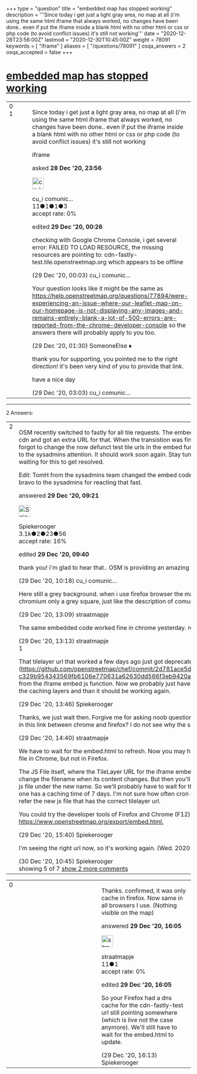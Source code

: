 +++
type = "question"
title = "embedded map has stopped working"
description = '''Since today i get just a light gray area, no map at all (i&#x27;m using the same html iframe that always worked, no changes have been done.. even if put the iframe inside a blank html with no other html or css or php code (to avoid conflict issues) it&#x27;s still not working'''
date = "2020-12-28T23:56:00Z"
lastmod = "2020-12-30T10:45:00Z"
weight = 78091
keywords = [ "iframe" ]
aliases = [ "/questions/78091" ]
osqa_answers = 2
osqa_accepted = false
+++

<div class="headNormal">

# [embedded map has stopped working](/questions/78091/embedded-map-has-stopped-working)

</div>

<div id="main-body">

<div id="askform">

<table id="question-table" style="width:100%;">
<colgroup>
<col style="width: 50%" />
<col style="width: 50%" />
</colgroup>
<tbody>
<tr>
<td style="width: 30px; vertical-align: top"><div class="vote-buttons">
<span id="post-78091-upvote" class="ajax-command post-vote up" rel="nofollow" title="I like this post (click again to cancel)"> </span>
<div id="post-78091-score" class="post-score" title="current number of votes">
0
</div>
<span id="post-78091-downvote" class="ajax-command post-vote down" rel="nofollow" title="I dont like this post (click again to cancel)"> </span> <span id="favorite-mark" class="ajax-command favorite-mark" rel="nofollow" title="mark/unmark this question as favorite (click again to cancel)"> </span>
<div id="favorite-count" class="favorite-count">
1
</div>
</div></td>
<td><div id="item-right">
<div class="question-body">
<p>Since today i get just a light gray area, no map at all (i'm using the same html iframe that always worked, no changes have been done.. even if put the iframe inside a blank html with no other html or css or php code (to avoid conflict issues) it's still not working</p>
</div>
<div id="question-tags" class="tags-container tags">
<span class="post-tag tag-link-iframe" rel="tag" title="see questions tagged &#39;iframe&#39;">iframe</span>
</div>
<div id="question-controls" class="post-controls">
&#10;</div>
<div class="post-update-info-container">
<div class="post-update-info post-update-info-user">
<p>asked <strong>28 Dec '20, 23:56</strong></p>
<img src="https://secure.gravatar.com/avatar/564677d0c321e6efb569edad6db0496a?s=32&amp;d=identicon&amp;r=g" class="gravatar" width="32" height="32" alt="cu_i%20comunicazione&#39;s gravatar image" />
<p><span>cu_i comunic...</span><br />
<span class="score" title="11 reputation points">11</span><span title="1 badges"><span class="badge1">●</span><span class="badgecount">1</span></span><span title="1 badges"><span class="silver">●</span><span class="badgecount">1</span></span><span title="3 badges"><span class="bronze">●</span><span class="badgecount">3</span></span><br />
<span class="accept_rate" title="Rate of the user&#39;s accepted answers">accept rate:</span> <span title="cu_i comunicazione has no accepted answers">0%</span></p>
</div>
<div class="post-update-info post-update-info-edited">
<p><span> edited <strong>29 Dec '20, 00:26</strong> </span></p>
</div>
</div>
<div id="comments-container-78091" class="comments-container">
<span id="78092"></span>
<div id="comment-78092" class="comment">
<div id="post-78092-score" class="comment-score">
&#10;</div>
<div class="comment-text">
<p>checking with Google Chrome Console, i get several error: FAILED TO LOAD RESOURCE, the missing resources are pointing to: cdn-fastly-test.tile.openstreetmap.org which appears to be offline</p>
</div>
<div id="comment-78092-info" class="comment-info">
<span class="comment-age">(29 Dec '20, 00:03)</span> <span class="comment-user userinfo">cu_i comunic...</span>
</div>
</div>
<span id="78094"></span>
<div id="comment-78094" class="comment">
<div id="post-78094-score" class="comment-score">
&#10;</div>
<div class="comment-text">
<p>Your question looks like it might be the same as <a href="https://help.openstreetmap.org/questions/77894/were-experiencing-an-issue-where-our-leaflet-map-on-our-homepage-is-not-displaying-any-images-and-remains-entirely-blank-a-lot-of-500-errors-are-reported-from-the-chrome-developer-console">https://help.openstreetmap.org/questions/77894/were-experiencing-an-issue-where-our-leaflet-map-on-our-homepage-is-not-displaying-any-images-and-remains-entirely-blank-a-lot-of-500-errors-are-reported-from-the-chrome-developer-console</a> so the answers there will probably apply to you too.</p>
</div>
<div id="comment-78094-info" class="comment-info">
<span class="comment-age">(29 Dec '20, 01:30)</span> <span class="comment-user userinfo">SomeoneElse ♦</span>
</div>
</div>
<span id="78095"></span>
<div id="comment-78095" class="comment">
<div id="post-78095-score" class="comment-score">
&#10;</div>
<div class="comment-text">
<p>thank you for supporting, you pointed me to the right direction! it's been very kind of you to provide that link.</p>
<p>have a nice day</p>
</div>
<div id="comment-78095-info" class="comment-info">
<span class="comment-age">(29 Dec '20, 03:03)</span> <span class="comment-user userinfo">cu_i comunic...</span>
</div>
</div>
</div>
<div id="comment-tools-78091" class="comment-tools">
&#10;</div>
<div class="clear">
&#10;</div>
<div id="comment-78091-form-container" class="comment-form-container">
&#10;</div>
<div class="clear">
&#10;</div>
</div></td>
</tr>
</tbody>
</table>

------------------------------------------------------------------------

<div class="tabBar">

<span id="sort-top"></span>

<div class="headQuestions">

2 Answers:

</div>

</div>

<span id="78096"></span>

<div id="answer-container-78096" class="answer">

<table style="width:100%;">
<colgroup>
<col style="width: 50%" />
<col style="width: 50%" />
</colgroup>
<tbody>
<tr>
<td style="width: 30px; vertical-align: top"><div class="vote-buttons">
<span id="post-78096-upvote" class="ajax-command post-vote up" rel="nofollow" title="I like this post (click again to cancel)"> </span>
<div id="post-78096-score" class="post-score" title="current number of votes">
2
</div>
<span id="post-78096-downvote" class="ajax-command post-vote down" rel="nofollow" title="I dont like this post (click again to cancel)"> </span>
</div></td>
<td><div class="item-right">
<div class="answer-body">
<p>OSM recently switched to fastly for all tile requests. The embed function had been the first to use the fastly cdn and got an extra URL for that. When the transistion was finished around christmas holidays, they forgot to change the now defunct test tile urls in the embed function that won't work anymore. I'll bring this to the sysadmins attention. It should work soon again. Stay tuned. There is nothing you could do now but waiting for this to get resolved.</p>
<p>Edit: TomH from the sysadmins team changed the embed code, it should be working again soon. And a bravo to the sysadmins for reacting that fast.</p>
</div>
<div class="answer-controls post-controls">
&#10;</div>
<div class="post-update-info-container">
<div class="post-update-info post-update-info-user">
<p>answered <strong>29 Dec '20, 09:21</strong></p>
<img src="https://secure.gravatar.com/avatar/e06ed329df6032df14b5639de4d64782?s=32&amp;d=identicon&amp;r=g" class="gravatar" width="32" height="32" alt="Spiekerooger&#39;s gravatar image" />
<p><span>Spiekerooger</span><br />
<span class="score" title="3148 reputation points"><span>3.1k</span></span><span title="2 badges"><span class="badge1">●</span><span class="badgecount">2</span></span><span title="23 badges"><span class="silver">●</span><span class="badgecount">23</span></span><span title="56 badges"><span class="bronze">●</span><span class="badgecount">56</span></span><br />
<span class="accept_rate" title="Rate of the user&#39;s accepted answers">accept rate:</span> <span title="Spiekerooger has 18 accepted answers">16%</span></p>
</div>
<div class="post-update-info post-update-info-edited">
<p><span> edited <strong>29 Dec '20, 09:40</strong> </span></p>
</div>
</div>
<div id="comments-container-78096" class="comments-container">
<span id="78097"></span>
<div id="comment-78097" class="comment">
<div id="post-78097-score" class="comment-score">
&#10;</div>
<div class="comment-text">
<p>thank you! i'm glad to hear that.. OSM is providing an amazing service</p>
</div>
<div id="comment-78097-info" class="comment-info">
<span class="comment-age">(29 Dec '20, 10:18)</span> <span class="comment-user userinfo">cu_i comunic...</span>
</div>
</div>
<span id="78102"></span>
<div id="comment-78102" class="comment">
<div id="post-78102-score" class="comment-score">
&#10;</div>
<div class="comment-text">
<p>Here still a grey background. when i use firefox browser the map looks perfect, when I use chrome or chromium only a grey square, just like the description of comunicazione.</p>
</div>
<div id="comment-78102-info" class="comment-info">
<span class="comment-age">(29 Dec '20, 13:09)</span> <span class="comment-user userinfo">straatmapje</span>
</div>
</div>
<span id="78103"></span>
<div id="comment-78103" class="comment">
<div id="post-78103-score" class="comment-score">
&#10;</div>
<div class="comment-text">
<p>The same embedded code worked fine in chrome yesterday. really weird.</p>
</div>
<div id="comment-78103-info" class="comment-info">
<span class="comment-age">(29 Dec '20, 13:13)</span> <span class="comment-user userinfo">straatmapje</span>
</div>
</div>
<span id="78104"></span>
<div id="comment-78104" class="comment">
<div id="post-78104-score" class="comment-score">
1
</div>
<div class="comment-text">
<p>That tilelayer url that worked a few days ago just got deprecated. Tom already pushed a commit (<a href="https://github.com/openstreetmap/chef/commit/2d781ace5d616fd4888f7823f4c34048f3a9b7b1#diff-c329b954343569fb6106e770631a62630dd566f3eb9420aed5012a352d45fc56">https://github.com/openstreetmap/chef/commit/2d781ace5d616fd4888f7823f4c34048f3a9b7b1#diff-c329b954343569fb6106e770631a62630dd566f3eb9420aed5012a352d45fc56</a>) to delete that url from the iframe embed js function. Now we probably just have to wait for this change to propagate through the caching layers and than it should be working again.</p>
</div>
<div id="comment-78104-info" class="comment-info">
<span class="comment-age">(29 Dec '20, 13:46)</span> <span class="comment-user userinfo">Spiekerooger</span>
</div>
</div>
<span id="78105"></span>
<div id="comment-78105" class="comment">
<div id="post-78105-score" class="comment-score">
&#10;</div>
<div class="comment-text">
<p>Thanks, we just wait then. Forgive me for asking noob questions if it seems silly, but what is the difference in this link between chrome and firefox? I do not see why the same code still works in firefox.</p>
</div>
<div id="comment-78105-info" class="comment-info">
<span class="comment-age">(29 Dec '20, 14:40)</span> <span class="comment-user userinfo">straatmapje</span>
</div>
</div>
<span id="78106"></span>
<div id="comment-78106" class="comment not_top_scorer">
<div id="post-78106-score" class="comment-score">
&#10;</div>
<div class="comment-text">
<p>We have to wait for the embed.html to refresh. Now you may have a copy in your browsers cache of that file in Chrome, but not in Firefox.</p>
<p>The JS File itself, where the TileLayer URL for the iframe embed function is defined, will never expire but change the filename when its content changes. But then you'll need the new embed.html to fetch the new js file under the new name. So we'll probably have to wait for the embed.html to be rebuilt and expire. That one has a caching time of 7 days. I'm not sure how often cron runs that would rebuild the html page to refer the new js file that has the correct tilelayer url.</p>
<p>You could try the developer tools of Firefox and Chrome (F12) to check for the files loaded and cached at <a href="https://www.openstreetmap.org/export/embed.html.">https://www.openstreetmap.org/export/embed.html.</a></p>
</div>
<div id="comment-78106-info" class="comment-info">
<span class="comment-age">(29 Dec '20, 15:40)</span> <span class="comment-user userinfo">Spiekerooger</span>
</div>
</div>
<span id="78121"></span>
<div id="comment-78121" class="comment not_top_scorer">
<div id="post-78121-score" class="comment-score">
&#10;</div>
<div class="comment-text">
<p>I'm seeing the right url now, so it's working again. (Wed. 2020-12-30 at 10:45 UTC).</p>
</div>
<div id="comment-78121-info" class="comment-info">
<span class="comment-age">(30 Dec '20, 10:45)</span> <span class="comment-user userinfo">Spiekerooger</span>
</div>
</div>
</div>
<div id="comment-tools-78096" class="comment-tools">
<span class="comments-showing"> showing 5 of 7 </span> <a href="#" class="show-all-comments-link">show 2 more comments</a>
</div>
<div class="clear">
&#10;</div>
<div id="comment-78096-form-container" class="comment-form-container">
&#10;</div>
<div class="clear">
&#10;</div>
</div></td>
</tr>
</tbody>
</table>

</div>

<span id="78107"></span>

<div id="answer-container-78107" class="answer">

<table style="width:100%;">
<colgroup>
<col style="width: 50%" />
<col style="width: 50%" />
</colgroup>
<tbody>
<tr>
<td style="width: 30px; vertical-align: top"><div class="vote-buttons">
<span id="post-78107-upvote" class="ajax-command post-vote up" rel="nofollow" title="I like this post (click again to cancel)"> </span>
<div id="post-78107-score" class="post-score" title="current number of votes">
0
</div>
<span id="post-78107-downvote" class="ajax-command post-vote down" rel="nofollow" title="I dont like this post (click again to cancel)"> </span>
</div></td>
<td><div class="item-right">
<div class="answer-body">
<p>Thanks. confirmed, it was only cache in firefox. Now same in all browsers I use. (Nothing visible on the map)</p>
</div>
<div class="answer-controls post-controls">
&#10;</div>
<div class="post-update-info-container">
<div class="post-update-info post-update-info-user">
<p>answered <strong>29 Dec '20, 16:05</strong></p>
<img src="https://secure.gravatar.com/avatar/27372ec72fe51e8c119c72581e4c0f29?s=32&amp;d=identicon&amp;r=g" class="gravatar" width="32" height="32" alt="straatmapje&#39;s gravatar image" />
<p><span>straatmapje</span><br />
<span class="score" title="11 reputation points">11</span><span title="1 badges"><span class="bronze">●</span><span class="badgecount">1</span></span><br />
<span class="accept_rate" title="Rate of the user&#39;s accepted answers">accept rate:</span> <span title="straatmapje has no accepted answers">0%</span></p>
</div>
<div class="post-update-info post-update-info-edited">
<p><span> edited <strong>29 Dec '20, 16:05</strong> </span></p>
</div>
</div>
<div id="comments-container-78107" class="comments-container">
<span id="78108"></span>
<div id="comment-78108" class="comment">
<div id="post-78108-score" class="comment-score">
&#10;</div>
<div class="comment-text">
<p>So your Firefox had a dns cache for the cdn-fastly-test url still pointing somewhere (which is live not the case anymore). We'll still have to wait for the embed.html to update.</p>
</div>
<div id="comment-78108-info" class="comment-info">
<span class="comment-age">(29 Dec '20, 16:13)</span> <span class="comment-user userinfo">Spiekerooger</span>
</div>
</div>
</div>
<div id="comment-tools-78107" class="comment-tools">
&#10;</div>
<div class="clear">
&#10;</div>
<div id="comment-78107-form-container" class="comment-form-container">
&#10;</div>
<div class="clear">
&#10;</div>
</div></td>
</tr>
</tbody>
</table>

</div>

<div class="paginator-container-left">

</div>

</div>

</div>

